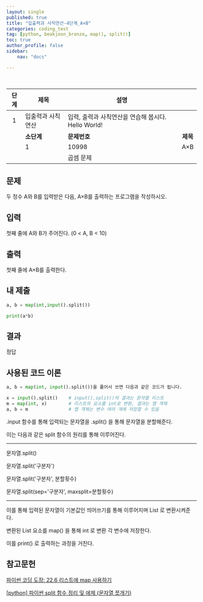 ```yaml
---
layout: single
published: true
title: "입출력과 사칙연산-4단계_A×B"
categories: coding_test
tag: [python, beakjoon_bronze, map(), split()]
toc: true
author_profile: false
sidebar:
    nav: "docs"

---
```


<br>

| 단계  | 제목        | 설명                                  |        |
|:---:| --------- | ----------------------------------- |:------:|
| 1   | 입출력과 사칙연산 | 입력, 출력과 사칙연산을 연습해 봅시다. Hello World! |        |
|     | **소단계**   | **문제번호**                            | **제목** |
|     | 1         | 10998                               | A×B    |
|     |           | 곱셈 문제                               |        |

## 문제

두 정수 A와 B를 입력받은 다음, A×B를 출력하는 프로그램을 작성하시오.

## 입력

첫째 줄에 A와 B가 주어진다. (0 < A, B < 10)

## 출력

첫째 줄에 A×B를 출력한다.

## 내 제출

```python
a, b = map(int,input().split())

print(a*b)
```

## 결과

정답

## 사용된 코드 이론

```python
a, b = map(int, input().split())을 풀어서 쓰면 다음과 같은 코드가 됩니다.

x = input().split()    # input().split()의 결과는 문자열 리스트
m = map(int, x)        # 리스트의 요소를 int로 변환, 결과는 맵 객체
a, b = m               # 맵 객체는 변수 여러 개에 저장할 수 있음
```

.input 함수를 통해 입력되는 문자열을 .split() 을 통해 문자열을 분할해준다.

이는 다음과 같은 split 함수의 원리를 통해 이루어진다.

____

문자열.split()

문자열.split('구분자')

문자열.split('구분자', 분할횟수)

문자열.split(sep='구분자', maxsplit=분할횟수)

___

이를 통해 입력된 문자열이 기본값인 띄어쓰기를 통해 이루어지며 List 로 변환시켜준다.

변환된 List 요소를 map() 을 통해 int 로 변환 각 변수에 저장한다.

이를 print() 로 출력하는 과정을 거친다.

## 참고문헌

[파이썬 코딩 도장: 22.6 리스트에 map 사용하기](https://dojang.io/mod/page/view.php?id=2286)

[[python] 파이썬 split 함수 정리 및 에제 (문자열 쪼개기)](https://blockdmask.tistory.com/469)